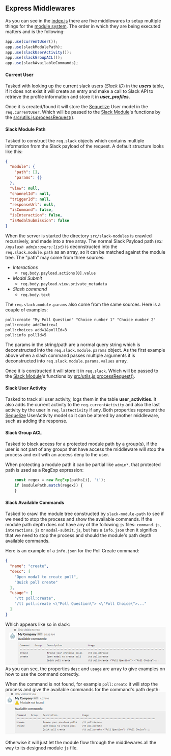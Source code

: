 ## Express Middlewares


As you can see in the [index.js](./src/index.js) there are five middlewares to setup multiple
things for the [module system](../slack-modules/README.md). The order in which they are being
executed matters and is the following:
```javascript
app.use(currentUser());
app.use(slackModulePath);
app.use(slackUserActivity());
app.use(slackGroupACL());
app.use(slackAvailableCommands);
```

#### Current User
Tasked with looking up the current slack users (_Slack ID_) in the **_users_** table, if
it does not exist it will create an entry and make a call to Slack API to retrieve the profile
information and store it in **_user_profiles_**.

Once it is created/found it will store the [Sequelize](https://sequelize.org/) User model
in the `req.currentUser`. Which will be passed to the [Slack Module](./src/slack-modules/README.md)'s functions
by the [src/utils.js:processRequest()](../utils.js).

#### Slack Module Path
Tasked to construct the `req.slack` objects which contains multiple information from the Slack payload
of the request. A default structure looks like this:
```json
{
  "module": {
    "path": [],
    "params": {}
  },
  "view": null,
  "channelId": null,
  "triggerId": null,
  "responseUrl": null,
  "isCommand": false,
  "isInteraction": false,
  "isModalSubmission": false
}
```
When the server is started the directory `src/slack-modules` is crawled recursively, and made into a tree
array. The normal Slack Payload path  (_ex: `/myslash admin:users:list`_) is deconstructed
into the `req.slack.module.path` as an array, so it can be matched against the module tree.
The "path" may come from three sources:
- _Interactions_
    - `req.body.payload.actions[0].value`
- _Modal Submit_
    - `req.body.payload.view.private_metadata`
- _Slash command_
    - `req.body.text`

The `req.slack.module.params` also come from the same sources. Here is a couple of examples:
```
poll:create "My Poll Question" "Choice number 1" "Choice number 2"
poll:create addChoice=1
poll:choices add=1&pollId=3
poll:info pollId=5
```
The params in the string/path are a normal query string which is deconstructed into the
`req.slack.module.params` object. As the first example above when a slash command passes
multiple arguments it is deconstructed into `req.slack.module.params.values` array.

Once it is constructed it will store it in `req.slack`. Which will be passed to the 
[Slack Module](./src/slack-modules/README.md)'s functions by [src/utils.js:processRequest()](../utils.js).

#### Slack User Activity
Tasked to track all user activity, logs them in the table **user_activities**. 
It also adds the current activity to the `req.currentActivity` and also the last activity
by the user in `req.lastActivity` if any. Both properties represent the [Sequelize](https://sequelize.org/) 
UserActivity model so it can be altered by another middleware, such as adding the response.

#### Slack Group ACL
Tasked to block access for a protected module path by a group(s), if the user is not part
of any groups that have access the middleware will stop the process and exit with an
access deny to the user.

When protecting a module path it can be partial like `admin*`, that protected path is used
as a RegExp expression:
````javascript
    const regex = new RegExp(paths[i], 'i');
    if (modulePath.match(regex)) {
    }
```` 

#### Slack Available Commands
Tasked to crawl the module tree constructed by `slack-module-path` to see if we need to stop the process
and show the available commands. If the module path depth does not have any of the following `js` files:
`command.js`, `interactions.js` or `modal-submit.js`, but has a `info.json` then it signifies that we need
to stop the process and should the module's path depth available commands.

Here is an example of a `info.json` for the Poll Create command:
```json
{
  "name": "create",
  "desc": [
    "Open modal to create poll",
    "Quick poll create"
  ],
  "usage": [
    "/tt poll:create",
    "/tt poll:create <\"Poll Question\"> <\"Poll Choice\">..."
  ]
}
``` 

Which appears like so in slack:
![poll create command](../../.github/images/poll-slash-cmd.png)
As you can see, the properties `desc` and `usage` are array to give examples on how to
use the command correctly.

When the command is not found, for example `poll:creato` it will stop the process and
give the available commands for the command's path depth:
![PolL Create Invlid](../../.github/images/poll-create-invalid.png)

Otherwise it will just let the module flow through the middlewares
all the way to its designed module `js` file.
